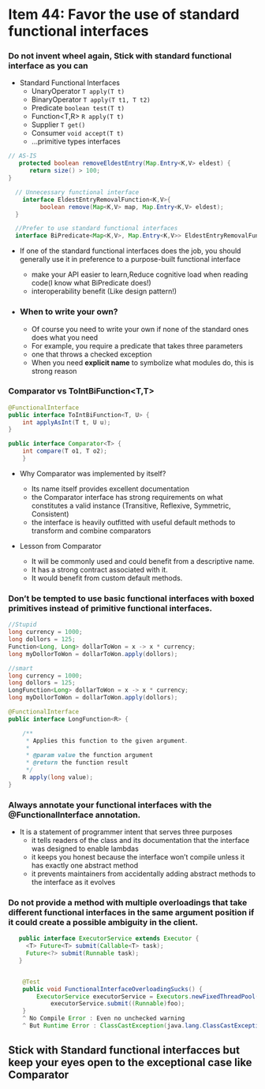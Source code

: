 # Item 44: Favor the use of standard functional interfaces

### Do not invent wheel again, Stick with standard functional interface as you can

- Standard Functional Interfaces 
  - UnaryOperator `T apply(T t)` 
  - BinaryOperator<T> `T apply(T t1, T t2)`
  - Predicate<T> `boolean test(T t)`
  - Function<T,R> `R apply(T t)`
  - Supplier<T> `T get()`
  - Consumer<T> `void accept(T t)`
  - ...primitive types interfaces 

```java
// AS-IS
   protected boolean removeEldestEntry(Map.Entry<K,V> eldest) {
      return size() > 100;
}
```

```java
  // Unnecessary functional interface
    interface EldestEntryRemovalFunction<K,V>{
         boolean remove(Map<K,V> map, Map.Entry<K,V> eldest);
  }
```


```java 
  //Prefer to use standard functional interfaces
  interface BiPredicate<Map<K,V>, Map.Entry<K,V>> EldestEntryRemovalFunction;
```



- If one of the standard functional interfaces does the job, you should generally use it in preference to a purpose-built functional interface
  - make your API easier to learn,Reduce cognitive load when reading code(I know what BiPredicate does!)
  - interoperability benefit (Like design pattern!)


- ### When to write your own? ###
  - Of course you need to write your own if none of the standard ones does what you need
  - For example, you require a predicate that takes three parameters
  - one that throws a checked exception
  - When you need **explicit name** to symbolize what modules do, this is strong reason

### Comparator vs ToIntBiFunction<T,T>
```java
@FunctionalInterface
public interface ToIntBiFunction<T, U> {
    int applyAsInt(T t, U u);
}
```

```java
public interface Comparator<T> {
    int compare(T o1, T o2);
    }

```

- Why Comparator was implemented by itself?
  - Its name itself provides excellent documentation 
  - the Comparator interface has strong requirements on what constitutes a valid instance (Transitive, Reflexive, Symmetric, Consistent) 
  - the interface is heavily outfitted with useful default methods to transform and combine comparators 
  
- Lesson from Comparator
  - It will be commonly used and could benefit from a descriptive name.
  - It has a strong contract associated with it.
  - It would benefit from custom default methods.

### Don’t be tempted to use basic functional interfaces with boxed primitives instead of primitive functional interfaces.
```java
//Stupid
long currency = 1000;
long dollors = 125;
Function<Long, Long> dollarToWon = x -> x * currency;
long myDollorToWon = dollarToWon.apply(dollors);
```

```java
//smart
long currency = 1000;
long dollors = 125;
LongFunction<Long> dollarToWon = x -> x * currency;
long myDollorToWon = dollarToWon.apply(dollors);
```
```java
@FunctionalInterface
public interface LongFunction<R> {

    /**
     * Applies this function to the given argument.
     *
     * @param value the function argument
     * @return the function result
     */
    R apply(long value);
}
```

### Always annotate your functional interfaces with the @FunctionalInterface annotation.
- It is a statement of programmer intent that serves three purposes
  -  it tells readers of the class and its documentation that the interface was designed to enable lambdas
  - it keeps you honest because the interface won’t compile unless it has exactly one abstract method
  - it prevents maintainers from accidentally adding abstract methods to the interface as it evolves


### Do not provide a method with multiple overloadings that take different functional interfaces in the same argument position if it could create a possible ambiguity in the client.

 ```java
    public interface ExecutorService extends Executor {
      <T> Future<T> submit(Callable<T> task);
      Future<?> submit(Runnable task);
    }
```
```java

```
```java
	@Test
	public void FunctionalInterfaceOverloadingSucks() {
		ExecutorService executorService = Executors.newFixedThreadPool(10); Callable<Void> foo = () -> { System.out.println("bar"); return null;};
    		executorService.submit((Runnable)foo);
	}
	^ No Compile Error : Even no unchecked warning
	^ But Runtime Error : ClassCastException(java.lang.ClassCastException: com.coupang.productreview.interfaces.common.TestUtils$$Lambda$1/1121453612 cannot be cast to java.lang.Runnable) 
```

## Stick with Standard functional interfacces but keep your eyes open to the exceptional case like Comparator